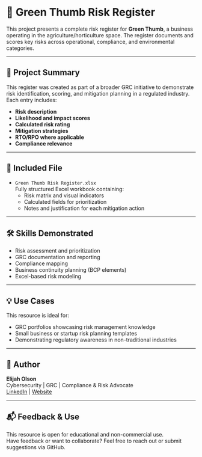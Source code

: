 # 🌿 Green Thumb Risk Register

This project presents a complete risk register for **Green Thumb**, a business operating in the agriculture/horticulture space. The register documents and scores key risks across operational, compliance, and environmental categories.

---

## 📘 Project Summary

This register was created as part of a broader GRC initiative to demonstrate risk identification, scoring, and mitigation planning in a regulated industry. Each entry includes:

- **Risk description**
- **Likelihood and impact scores**
- **Calculated risk rating**
- **Mitigation strategies**
- **RTO/RPO where applicable**
- **Compliance relevance**

---

## 📄 Included File

- `Green Thumb Risk Register.xlsx`  
  Fully structured Excel workbook containing:
  - Risk matrix and visual indicators
  - Calculated fields for prioritization
  - Notes and justification for each mitigation action

---

## 🛠️ Skills Demonstrated

- Risk assessment and prioritization
- GRC documentation and reporting
- Compliance mapping
- Business continuity planning (BCP elements)
- Excel-based risk modeling

---

## 💡 Use Cases

This resource is ideal for:
- GRC portfolios showcasing risk management knowledge
- Small business or startup risk planning templates
- Demonstrating regulatory awareness in non-traditional industries

---

## 👤 Author

**Elijah Olson**  
Cybersecurity | GRC | Compliance & Risk Advocate  
[LinkedIn](https://www.linkedin.com/in/elijah-i-olson/) | [Website](https://sites.google.com/view/navigatinggrc/)

---

## 📬 Feedback & Use

This resource is open for educational and non-commercial use.  
Have feedback or want to collaborate? Feel free to reach out or submit suggestions via GitHub.

